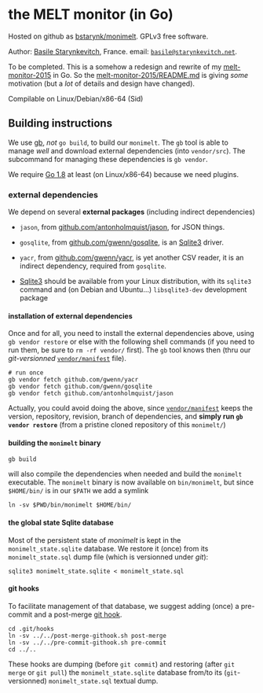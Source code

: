 # the MELT monitor (in Go)

Hosted on github as [bstarynk/monimelt](http://github.com/bstarynk/monimelt).
GPLv3 free software.

Author: [Basile Starynkevitch](http://starynkevitch.net/Basile/), France.
email: [`basile@starynkevitch.net`](mailto:basile@starynkevitch.net).

To be completed. This is a somehow a redesign and rewrite of my
[melt-monitor-2015](http://github.com/bstarynk/melt-monitor-2015) in
Go.  So the
[melt-monitor-2015/README.md](https://github.com/bstarynk/melt-monitor-2015/blob/master/README.md)
is giving *some* motivation (but a *lot* of details and design have
changed).

Compilable on Linux/Debian/x86-64 (Sid)

## Building instructions

We use [gb](https://getgb.io/), *not* `go build`, to build our
`monimelt`. The `gb` tool is able to manage *well* and download
external dependencies (into `vendor/src`). The subcommand for managing
these dependencies is `gb vendor`.

We require [Go 1.8](https://beta.golang.org/doc/go1.8) at least (on Linux/x86-64) because we need plugins.

### external dependencies

We depend on several **external packages** (including indirect dependencies)

+ `jason`, from [github.com/antonholmquist/jason](https://github.com/antonholmquist/jason), for JSON things.

+ `gosqlite`, from [github.com/gwenn/gosqlite](https://github.com/gwenn/gosqlite), is an [Sqlite3](http://sqlite.org/) driver.

+ `yacr`, from [github.com/gwenn/yacr](https://github.com/gwenn/yacr), is yet another CSV reader, it is an indirect dependency, required from `gosqlite`.

+ [Sqlite3](http://sqlite.org/) should be available from your Linux
distribution, with its `sqlite3` command and (on Debian and Ubuntu...)
`libsqlite3-dev` development package

#### installation of external dependencies

Once and for all, you need to install the external dependencies above,
using `gb vendor restore` or else with the following shell commands
(if you need to run them, be sure to `rm -rf vendor/` first). The `gb`
tool knows then (thru our *git-versionned*
[`vendor/manifest`](vendor/manifest) file).

    # run once
    gb vendor fetch github.com/gwenn/yacr
    gb vendor fetch github.com/gwenn/gosqlite
    gb vendor fetch github.com/antonholmquist/jason

Actually, you could avoid doing the above, since
[`vendor/manifest`](vendor/manifest) keeps the version, repository,
revision, branch of dependencies, and **simply run `gb vendor restore`**
(from a pristine cloned repository of this `monimelt/`)

#### building the `monimelt` binary

    gb build

will also compile the dependencies when needed and build the
`monimelt` executable. The `monimelt` binary is now available on
`bin/monimelt`, but since `$HOME/bin/` is in our `$PATH` we add a
symlink

    ln -sv $PWD/bin/monimelt $HOME/bin/

#### the global state Sqlite database

Most of the persistent state of *monimelt* is kept in the
`monimelt_state.sqlite` database. We restore it (once) from its
`monimelt_state.sql` dump file (which is versionned under *git*):

    sqlite3 monimelt_state.sqlite < monimelt_state.sql

#### git hooks

To facilitate management of that database, we suggest adding (once) a
pre-commit and a post-merge [git
hook](https://git-scm.com/book/it/v2/Customizing-Git-Git-Hooks).

    cd .git/hooks
    ln -sv ../../post-merge-githook.sh post-merge
    ln -sv ../../pre-commit-githook.sh pre-commit
    cd ../..

These hooks are dumping (before `git commit`) and restoring (after
`git merge` or `git pull`) the `monimelt_state.sqlite` database
from/to its (`git`-versionned) `monimelt_state.sql` textual dump.